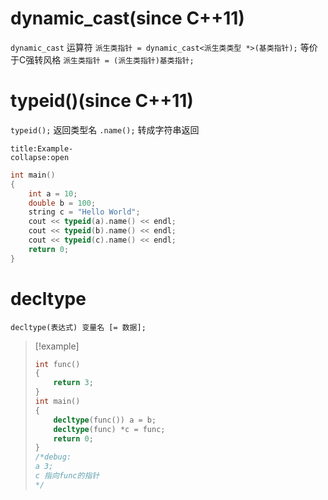 # dynamic_cast(since C++11)
`dynamic_cast` 运算符
`派生类指针 = dynamic_cast<派生类类型 *>(基类指针);`
等价于C强转风格
`派生类指针 = (派生类指针)基类指针;`

# typeid()(since C++11)
`typeid();` 返回类型名
`.name();` 转成字符串返回
```ad-example
title:Example-
collapse:open
```
```cpp
int main()
{
    int a = 10;
    double b = 100;
    string c = "Hello World";
    cout << typeid(a).name() << endl;
    cout << typeid(b).name() << endl;
    cout << typeid(c).name() << endl;
    return 0;
}
```

# decltype
`decltype(表达式) 变量名 [= 数据];`
> [!example] 
> ```cpp
> int func()
> {
>     return 3;
> }
> int main()
> {
>     decltype(func()) a = b;
>     decltype(func) *c = func;
>     return 0;
> }
> /*debug:
> a 3;
> c 指向func的指针
> */
> ```

# 


